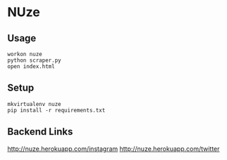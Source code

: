 # NUze

## Usage

```
workon nuze
python scraper.py
open index.html
```

## Setup
```
mkvirtualenv nuze
pip install -r requirements.txt
```

## Backend Links

http://nuze.herokuapp.com/instagram
http://nuze.herokuapp.com/twitter

